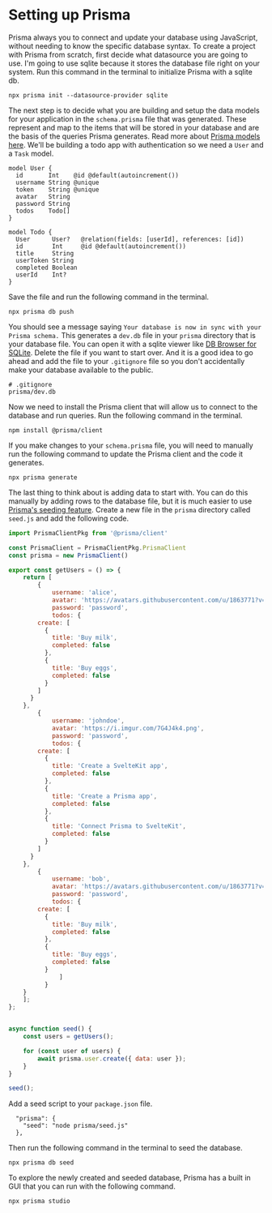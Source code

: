 # Setting up Prisma

Prisma always you to connect and update your database using JavaScript, without needing to know the specific database syntax. To create a project with Prisma from scratch, first decide what datasource you are going to use. I'm going to use sqlite because it stores the database file right on your system. Run this command in the terminal to initialize Prisma with a sqlite db.

```npx prisma init --datasource-provider sqlite``` 

The next step is to decide what you are building and setup the data models for your application in the `schema.prisma` file that was generated. These represent and map to the items that will be stored in your database and are the basis of the queries Prisma generates. Read more about [Prisma models here](https://www.prisma.io/docs/concepts/components/prisma-schema/data-model). We'll be building a todo app with authentication so we need a `User` and a `Task` model.

```
model User {
  id       Int    @id @default(autoincrement())
  username String @unique
  token    String @unique
  avatar   String
  password String
  todos    Todo[]
}

model Todo {
  User      User?   @relation(fields: [userId], references: [id])
  id        Int     @id @default(autoincrement())
  title     String
  userToken String
  completed Boolean
  userId    Int?
}
```

Save the file and run the following command in the terminal.

```npx prisma db push```

You should see a message saying `Your database is now in sync with your Prisma schema.` This generates a `dev.db` file in your `prisma` directory that is your database file. You can open it with a sqlite viewer like [DB Browser for SQLite](https://sqlitebrowser.org/). Delete the file if you want to start over. And it is a good idea to go ahead and add the file to your `.gitignore` file so you don't accidentally make your database available to the public.

```
# .gitignore
prisma/dev.db
```

Now we need to install the Prisma client that will allow us to connect to the database and run queries. Run the following command in the terminal.

```npm install @prisma/client```

If you make changes to your `schema.prisma` file, you will need to manually run the following command to update the Prisma client and the code it generates.

```npx prisma generate```

The last thing to think about is adding data to start with. You can do this manually by adding rows to the database file, but it is much easier to use [Prisma's seeding feature](https://www.prisma.io/docs/guides/database/seed-database). Create a new file in the `prisma` directory called `seed.js` and add the following code.

```js
import PrismaClientPkg from '@prisma/client'

const PrismaClient = PrismaClientPkg.PrismaClient
const prisma = new PrismaClient()

export const getUsers = () => {
	return [
		{
			username: 'alice',
			avatar: 'https://avatars.githubusercontent.com/u/1863771?v=4',
			password: 'password',
			todos: {
        create: [
          {
            title: 'Buy milk',
            completed: false
          },
          {
            title: 'Buy eggs',
            completed: false
          }
        ]
      }
    },
		{
			username: 'johndoe',
			avatar: 'https://i.imgur.com/7G4J4k4.png',
			password: 'password',
			todos: {
        create: [
          {
            title: 'Create a SvelteKit app',
            completed: false
          },
          {
            title: 'Create a Prisma app',
            completed: false
          },
          {
            title: 'Connect Prisma to SvelteKit',
            completed: false
          }
        ]
      }
    },
		{
			username: 'bob',
			avatar: 'https://avatars.githubusercontent.com/u/1863771?v=4',
			password: 'password',
			todos: {
        create: [
          {
            title: 'Buy milk',
            completed: false
          },
          {
            title: 'Buy eggs',
            completed: false
          }
			  ]
		  }
    }
	];
};


async function seed() {
	const users = getUsers();

	for (const user of users) {
		await prisma.user.create({ data: user });
	}
}

seed();
```

Add a seed script to your `package.json` file.

```
  "prisma": {
    "seed": "node prisma/seed.js"
  },
```

Then run the following command in the terminal to seed the database.

```npx prisma db seed```


To explore the newly created and seeded database, Prisma has a built in GUI that you can run with the following command.

```npx prisma studio```